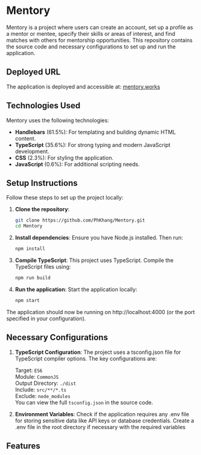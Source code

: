 # Mentory

Mentory is a project where users can create an account, set up a profile as a mentor or mentee, specify their skills or areas of interest, and find matches with others for mentorship opportunities. This repository contains the source code and necessary configurations to set up and run the application.

## Deployed URL

The application is deployed and accessible at: [mentory.works](https://mentory.works)

## Technologies Used

Mentory uses the following technologies:

- **Handlebars** (61.5%): For templating and building dynamic HTML content.
- **TypeScript** (35.6%): For strong typing and modern JavaScript development.
- **CSS** (2.3%): For styling the application.
- **JavaScript** (0.6%): For additional scripting needs.

## Setup Instructions

Follow these steps to set up the project locally:

1. **Clone the repository**:
   ```bash
   git clone https://github.com/PhKhang/Mentory.git
   cd Mentory
   ```
2. **Install dependencies**: Ensure you have Node.js installed. Then run:
   ```bash
   npm install
   ```
3. **Compile TypeScript**: This project uses TypeScript. Compile the TypeScript files using:

    ```bash
    npm run build
    ```

4. **Run the application**: Start the application locally:

    ```bash
    npm start
    ```

The application should now be running on http://localhost:4000 (or the port specified in your configuration).

## Necessary Configurations

1. **TypeScript Configuration**: The project uses a tsconfig.json file for TypeScript compiler options. The key configurations are:

    Target: `ES6`\
    Module: `CommonJS`\
    Output Directory: `./dist`\
    Include: `src/**/*.ts`\
    Exclude: `node_modules`\
    You can view the full `tsconfig.json` in the source code.

2. **Environment Variables**: Check if the application requires any .env file for storing sensitive data like API keys or database credentials. Create a .env file in the root directory if necessary with the required variables

## Features

